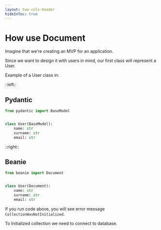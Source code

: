 ```yaml
---
layout: two-cols-header
hideInToc: true
---
```


# How use Document

<v-clicks>

Imagine that we're creating an MVP for an application. <br>

Since we want to design it with users in mind, our first class will represent a User.

Example of a User class in:

</v-clicks>
::left::

<v-clicks>

##  Pydantic

```python 
from pydantic import BaseModel


class User(BaseModel):
    name: str
    surname: str
    email: str


```
</v-clicks>

::right::

<v-clicks>

## Beanie

```python
from beanie import Document


class User(Document):
    name: str
    surname: str
    email: str
```


If you run code above, you will see error message `CollectionWasNotInitialized`.

To Initialized collection we need to connect to database.

</v-clicks>

<!-- TO Connect to database we need to install MOngodb locally or use Docker or use Mongo Atlas -->
